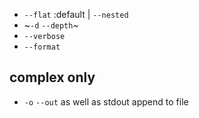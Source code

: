 - `--flat` :default | `--nested`
- ~`-d` `--depth`~
- `--verbose`
- `--format`
## complex only
- `-o` `--out` as well as stdout append to file 
